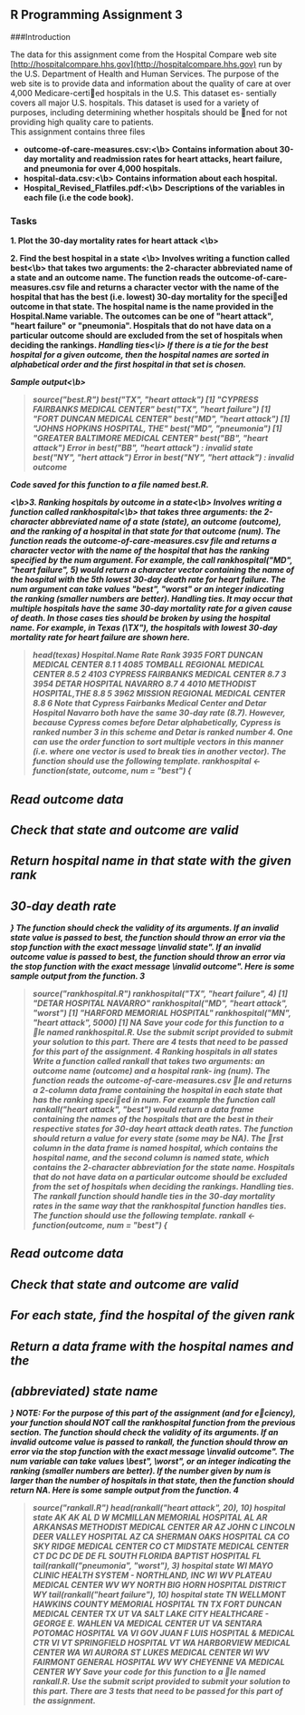 ## R Programming Assignment 3

###Introduction

The data for this assignment come from the Hospital Compare web site [http://hospitalcompare.hhs.gov](http://hospitalcompare.hhs.gov)
run by the U.S. Department of Health and Human Services. The purpose of the web site is to provide data and
information about the quality of care at over 4,000 Medicare-certied hospitals in the U.S. This dataset es-
sentially covers all major U.S. hospitals. This dataset is used for a variety of purposes, including determining
whether hospitals should be ned for not providing high quality care to patients.  
This assignment contains three files
* <b>outcome-of-care-measures.csv:<\b> Contains information about 30-day mortality and readmission rates
for heart attacks, heart failure, and pneumonia for over 4,000 hospitals.
* <b>hospital-data.csv:<\b> Contains information about each hospital.
* <b>Hospital_Revised_Flatfiles.pdf:<\b> Descriptions of the variables in each file (i.e the code book).

### Tasks

<b>1. Plot the 30-day mortality rates for heart attack <\b>

<b>2. Find the best hospital in a state <\b> Involves writing a function called <b>best<\b> that takes two arguments: the 2-character abbreviated name of a state and an
outcome name. The function reads the outcome-of-care-measures.csv file and returns a character vector
with the name of the hospital that has the best (i.e. lowest) 30-day mortality for the specied outcome
in that state. The hospital name is the name provided in the Hospital.Name variable. The outcomes can
be one of "heart attack", "heart failure" or "pneumonia". Hospitals that do not have data on a particular
outcome should are excluded from the set of hospitals when deciding the rankings.
<i>Handling ties<\i> If there is a tie for the best hospital for a given outcome, then the hospital names are sorted in alphabetical order and the first hospital in that set is chosen.  

<b>Sample output<\b>  

> source("best.R")
> best("TX", "heart attack")
[1] "CYPRESS FAIRBANKS MEDICAL CENTER"
> best("TX", "heart failure")
[1] "FORT DUNCAN MEDICAL CENTER"
> best("MD", "heart attack")
[1] "JOHNS HOPKINS HOSPITAL, THE"
> best("MD", "pneumonia")
[1] "GREATER BALTIMORE MEDICAL CENTER"
> best("BB", "heart attack")
Error in best("BB", "heart attack") : invalid state
> best("NY", "hert attack")
Error in best("NY", "hert attack") : invalid outcome

Code saved for this function to a file named best.R.

<\b>3. Ranking hospitals by outcome in a state<\b> Involves writing a function called <b>rankhospital<\b> that takes three arguments: the 2-character abbreviated name of a
state (state), an outcome (outcome), and the ranking of a hospital in that state for that outcome (num).
The function reads the outcome-of-care-measures.csv file and returns a character vector with the name
of the hospital that has the ranking specified by the num argument. For example, the call
rankhospital("MD", "heart failure", 5)
would return a character vector containing the name of the hospital with the 5th lowest 30-day death rate
for heart failure. The num argument can take values "best", "worst" or an integer indicating the ranking
(smaller numbers are better). 
Handling ties. It may occur that multiple hospitals have the same 30-day mortality rate for a given cause
of death. In those cases ties should be broken by using the hospital name. For example, in Texas (\TX"),
the hospitals with lowest 30-day mortality rate for heart failure are shown here.
> head(texas)
Hospital.Name Rate Rank
3935 FORT DUNCAN MEDICAL CENTER 8.1 1
4085 TOMBALL REGIONAL MEDICAL CENTER 8.5 2
4103 CYPRESS FAIRBANKS MEDICAL CENTER 8.7 3
3954 DETAR HOSPITAL NAVARRO 8.7 4
4010 METHODIST HOSPITAL,THE 8.8 5
3962 MISSION REGIONAL MEDICAL CENTER 8.8 6
Note that Cypress Fairbanks Medical Center and Detar Hospital Navarro both have the same 30-day rate
(8.7). However, because Cypress comes before Detar alphabetically, Cypress is ranked number 3 in this
scheme and Detar is ranked number 4. One can use the order function to sort multiple vectors in this
manner (i.e. where one vector is used to break ties in another vector).
The function should use the following template.
rankhospital <- function(state, outcome, num = "best") {
## Read outcome data
## Check that state and outcome are valid
## Return hospital name in that state with the given rank
## 30-day death rate
}
The function should check the validity of its arguments. If an invalid state value is passed to best, the
function should throw an error via the stop function with the exact message \invalid state". If an invalid
outcome value is passed to best, the function should throw an error via the stop function with the exact
message \invalid outcome".
Here is some sample output from the function.
3
> source("rankhospital.R")
> rankhospital("TX", "heart failure", 4)
[1] "DETAR HOSPITAL NAVARRO"
> rankhospital("MD", "heart attack", "worst")
[1] "HARFORD MEMORIAL HOSPITAL"
> rankhospital("MN", "heart attack", 5000)
[1] NA
Save your code for this function to a le named rankhospital.R.
Use the submit script provided to submit your solution to this part. There are 4 tests that need to be passed
for this part of the assignment.
4 Ranking hospitals in all states
Write a function called rankall that takes two arguments: an outcome name (outcome) and a hospital rank-
ing (num). The function reads the outcome-of-care-measures.csv le and returns a 2-column data frame
containing the hospital in each state that has the ranking specied in num. For example the function call
rankall("heart attack", "best") would return a data frame containing the names of the hospitals that
are the best in their respective states for 30-day heart attack death rates. The function should return a value
for every state (some may be NA). The rst column in the data frame is named hospital, which contains
the hospital name, and the second column is named state, which contains the 2-character abbreviation for
the state name. Hospitals that do not have data on a particular outcome should be excluded from the set of
hospitals when deciding the rankings.
Handling ties. The rankall function should handle ties in the 30-day mortality rates in the same way
that the rankhospital function handles ties.
The function should use the following template.
rankall <- function(outcome, num = "best") {
## Read outcome data
## Check that state and outcome are valid
## For each state, find the hospital of the given rank
## Return a data frame with the hospital names and the
## (abbreviated) state name
}
NOTE: For the purpose of this part of the assignment (and for eciency), your function should NOT call
the rankhospital function from the previous section.
The function should check the validity of its arguments. If an invalid outcome value is passed to rankall,
the function should throw an error via the stop function with the exact message \invalid outcome". The num
variable can take values \best", \worst", or an integer indicating the ranking (smaller numbers are better).
If the number given by num is larger than the number of hospitals in that state, then the function should
return NA.
Here is some sample output from the function.
4
> source("rankall.R")
> head(rankall("heart attack", 20), 10)
hospital state
AK <NA> AK
AL D W MCMILLAN MEMORIAL HOSPITAL AL
AR ARKANSAS METHODIST MEDICAL CENTER AR
AZ JOHN C LINCOLN DEER VALLEY HOSPITAL AZ
CA SHERMAN OAKS HOSPITAL CA
CO SKY RIDGE MEDICAL CENTER CO
CT MIDSTATE MEDICAL CENTER CT
DC <NA> DC
DE <NA> DE
FL SOUTH FLORIDA BAPTIST HOSPITAL FL
> tail(rankall("pneumonia", "worst"), 3)
hospital state
WI MAYO CLINIC HEALTH SYSTEM - NORTHLAND, INC WI
WV PLATEAU MEDICAL CENTER WV
WY NORTH BIG HORN HOSPITAL DISTRICT WY
> tail(rankall("heart failure"), 10)
hospital state
TN WELLMONT HAWKINS COUNTY MEMORIAL HOSPITAL TN
TX FORT DUNCAN MEDICAL CENTER TX
UT VA SALT LAKE CITY HEALTHCARE - GEORGE E. WAHLEN VA MEDICAL CENTER UT
VA SENTARA POTOMAC HOSPITAL VA
VI GOV JUAN F LUIS HOSPITAL & MEDICAL CTR VI
VT SPRINGFIELD HOSPITAL VT
WA HARBORVIEW MEDICAL CENTER WA
WI AURORA ST LUKES MEDICAL CENTER WI
WV FAIRMONT GENERAL HOSPITAL WV
WY CHEYENNE VA MEDICAL CENTER WY
Save your code for this function to a le named rankall.R.
Use the submit script provided to submit your solution to this part. There are 3 tests that need to be passed
for this part of the assignment.